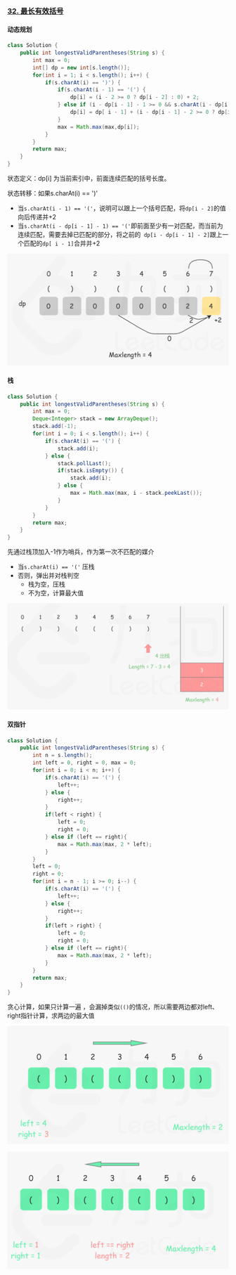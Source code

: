 ### [32. 最长有效括号](https://leetcode-cn.com/problems/longest-valid-parentheses/)

#### 动态规划

```java
class Solution {
    public int longestValidParentheses(String s) {
        int max = 0;
        int[] dp = new int[s.length()];
        for(int i = 1; i < s.length(); i++) {
            if(s.charAt(i) == ')') {
                if(s.charAt(i - 1) == '(') {
                    dp[i] = (i - 2 >= 0 ? dp[i - 2] : 0) + 2;
                } else if (i - dp[i - 1] - 1 >= 0 && s.charAt(i - dp[i - 1] - 1) == '(') {
                    dp[i] = dp[ i - 1] + (i - dp[i - 1] - 2 >= 0 ? dp[i - dp[i - 1] - 2] : 0) + 2;
                }
                max = Math.max(max,dp[i]);
            }
        }
        return max;
    }
}
```

状态定义：dp[i] 为当前索引中，前面连续匹配的括号长度。

状态转移：如果s.charAt(i) == ')'

* 当`s.charAt(i - 1) == '('`，说明可以跟上一个括号匹配，将`dp[i - 2]`的值向后传递并+2
* 当`s.charAt(i - dp[i - 1] - 1) == '('`即前面至少有一对匹配，而当前为连续匹配，需要去掉已匹配的部分，将之前的` dp[i - dp[i - 1] - 2]`跟上一个匹配的`dp[ i - 1]`合并并+2

![image-20220319151614231](匹配问题.assets/image-20220319151614231.png)

#### 栈

```java
class Solution {
    public int longestValidParentheses(String s) {
        int max = 0;
        Deque<Integer> stack = new ArrayDeque();
        stack.add(-1);
        for(int i = 0; i < s.length(); i++) {
            if(s.charAt(i) == '(') {
                stack.add(i);
            } else {
                stack.pollLast();
                if(stack.isEmpty()) {
                    stack.add(i);
                } else {
                    max = Math.max(max, i - stack.peekLast());
                }
            }
        }
        return max;
    }
}
```

先通过栈顶加入-1作为哨兵，作为第一次不匹配的媒介

* 当`s.charAt(i) == '('` 压栈
* 否则，弹出并对栈判空
  * 栈为空，压栈
  * 不为空，计算最大值

![image-20220319151401562](匹配问题.assets/image-20220319151401562.png)

#### 双指针

```java
class Solution {
    public int longestValidParentheses(String s) {
        int n = s.length();
        int left = 0, right = 0, max = 0;
        for(int i = 0; i < n; i++) {
            if(s.charAt(i) == '(') {
                left++;
            } else {
                right++;
            }
            if(left < right) {
                left = 0;
                right = 0;
            } else if (left == right){
                max = Math.max(max, 2 * left);
            }
        }
        left = 0;
        right = 0;
        for(int i = n - 1; i >= 0; i--) {
            if(s.charAt(i) == '(') {
                left++;
            } else {
                right++;
            }
            if(left > right) {
                left = 0;
                right = 0;
            } else if (left == right){
                max = Math.max(max, 2 * left);
            }
        }
        return max;
    }
}
```

贪心计算，如果只计算一遍 ，会漏掉类似`(()`的情况，所以需要两边都对left、right指针计算，求两边的最大值

![image-20220319152613123](匹配问题.assets/image-20220319152613123.png)

![image-20220319152622518](匹配问题.assets/image-20220319152622518.png)

